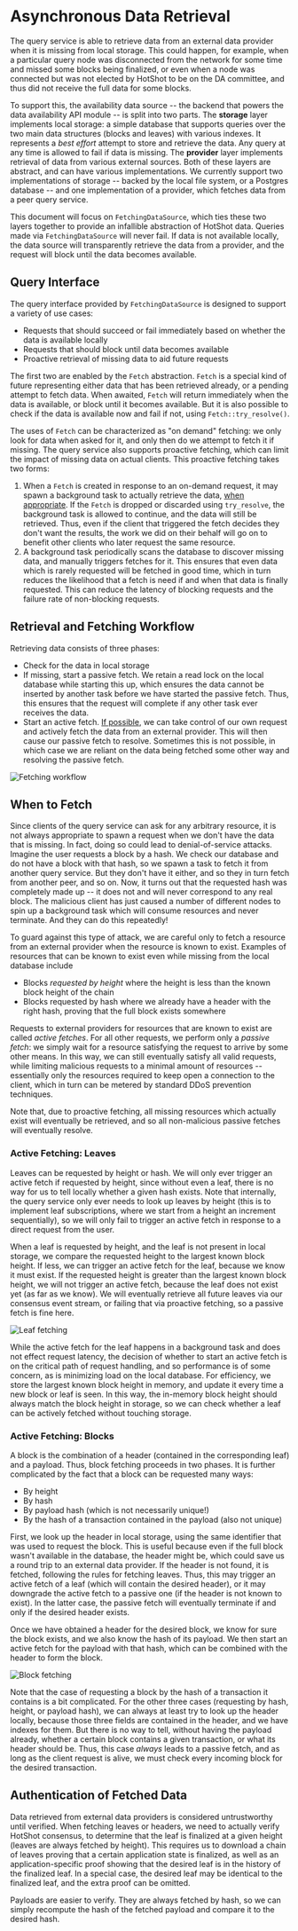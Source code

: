 <!--
 ~ Copyright (c) 2022 Espresso Systems (espressosys.com)
 ~ This file is part of the HotShot Query Service library.
 ~
 ~ This program is free software: you can redistribute it and/or modify it under the terms of the GNU
 ~ General Public License as published by the Free Software Foundation, either version 3 of the
 ~ License, or (at your option) any later version.
 ~ This program is distributed in the hope that it will be useful, but WITHOUT ANY WARRANTY; without
 ~ even the implied warranty of MERCHANTABILITY or FITNESS FOR A PARTICULAR PURPOSE. See the GNU
 ~ General Public License for more details.
 ~ You should have received a copy of the GNU General Public License along with this program. If not,
 ~ see <https://www.gnu.org/licenses/>.
 -->

# Asynchronous Data Retrieval

The query service is able to retrieve data from an external data provider when it is missing from local storage. This
could happen, for example, when a particular query node was disconnected from the network for some time and missed some
blocks being finalized, or even when a node was connected but was not elected by HotShot to be on the DA committee, and
thus did not receive the full data for some blocks.

To support this, the availability data source -- the backend that powers the data availability API module -- is split
into two parts. The **storage** layer implements local storage: a simple database that supports queries over the two
main data structures (blocks and leaves) with various indexes. It represents a _best effort_ attempt to store and
retrieve the data. Any query at any time is allowed to fail if data is missing. The **provider** layer implements
retrieval of data from various external sources. Both of these layers are abstract, and can have various
implementations. We currently support two implementations of storage -- backed by the local file system, or a Postgres
database -- and one implementation of a provider, which fetches data from a peer query service.

This document will focus on `FetchingDataSource`, which ties these two layers together to provide an infallible
abstraction of HotShot data. Queries made via `FetchingDataSource` will never fail. If data is not available locally,
the data source will transparently retrieve the data from a provider, and the request will block until the data becomes
available.

## Query Interface

The query interface provided by `FetchingDataSource` is designed to support a variety of use cases:

- Requests that should succeed or fail immediately based on whether the data is available locally
- Requests that should block until data becomes available
- Proactive retrieval of missing data to aid future requests

The first two are enabled by the `Fetch` abstraction. `Fetch` is a special kind of future representing either data that
has been retrieved already, or a pending attempt to fetch data. When awaited, `Fetch` will return immediately when the
data is available, or block until it becomes available. But it is also possible to check if the data is available now
and fail if not, using `Fetch::try_resolve()`.

The uses of `Fetch` can be characterized as "on demand" fetching: we only look for data when asked for it, and only then
do we attempt to fetch it if missing. The query service also supports proactive fetching, which can limit the impact of
missing data on actual clients. This proactive fetching takes two forms:

1. When a `Fetch` is created in response to an on-demand request, it may spawn a background task to actually retrieve
   the data, [when appropriate](#when-to-fetch). If the `Fetch` is dropped or discarded using `try_resolve`, the
   background task is allowed to continue, and the data will still be retrieved. Thus, even if the client that triggered
   the fetch decides they don't want the results, the work we did on their behalf will go on to benefit other clients
   who later request the same resource.
2. A background task periodically scans the database to discover missing data, and manually triggers fetches for it.
   This ensures that even data which is rarely requested will be fetched in good time, which in turn reduces the
   likelihood that a fetch is need if and when that data is finally requested. This can reduce the latency of blocking
   requests and the failure rate of non-blocking requests.

## Retrieval and Fetching Workflow

Retrieving data consists of three phases:

- Check for the data in local storage
- If missing, start a passive fetch. We retain a read lock on the local database while starting this up, which ensures
  the data cannot be inserted by another task before we have started the passive fetch. Thus, this ensures that the
  request will complete if any other task ever receives the data.
- Start an active fetch. [If possible](#when-to-fetch), we can take control of our own request and actively fetch the
  data from an external provider. This will then cause our passive fetch to resolve. Sometimes this is not possible, in
  which case we are reliant on the data being fetched some other way and resolving the passive fetch.

![Fetching workflow](fetching-workflow.png)

## When to Fetch

Since clients of the query service can ask for any arbitrary resource, it is not always appropriate to spawn a request
when we don't have the data that is missing. In fact, doing so could lead to denial-of-service attacks. Imagine the user
requests a block by a hash. We check our database and do not have a block with that hash, so we spawn a task to fetch it
from another query service. But they don't have it either, and so they in turn fetch from another peer, and so on. Now,
it turns out that the requested hash was completely made up -- it does not and will never correspond to any real block.
The malicious client has just caused a number of different nodes to spin up a background task which will consume
resources and never terminate. And they can do this repeatedly!

To guard against this type of attack, we are careful only to fetch a resource from an external provider when the
resource is known to exist. Examples of resources that can be known to exist even while missing from the local database
include

- Blocks _requested by height_ where the height is less than the known block height of the chain
- Blocks requested by hash where we already have a header with the right hash, proving that the full block exists
  somewhere

Requests to external providers for resources that are known to exist are called _active fetches_. For all other
requests, we perform only a _passive fetch_: we simply wait for a resource satisfying the request to arrive by some
other means. In this way, we can still eventually satisfy all valid requests, while limiting malicious requests to a
minimal amount of resources -- essentially only the resources required to keep open a connection to the client, which in
turn can be metered by standard DDoS prevention techniques.

Note that, due to proactive fetching, all missing resources which actually exist will eventually be retrieved, and so
all non-malicious passive fetches will eventually resolve.

### Active Fetching: Leaves

Leaves can be requested by height or hash. We will only ever trigger an active fetch if requested by height, since
without even a leaf, there is no way for us to tell locally whether a given hash exists. Note that internally, the query
service only ever needs to look up leaves by height (this is to implement leaf subscriptions, where we start from a
height an increment sequentially), so we will only fail to trigger an active fetch in response to a direct request from
the user.

When a leaf is requested by height, and the leaf is not present in local storage, we compare the requested height to the
largest known block height. If less, we can trigger an active fetch for the leaf, because we know it must exist. If the
requested height is greater than the largest known block height, we will not trigger an active fetch, because the leaf
does not exist yet (as far as we know). We will eventually retrieve all future leaves via our consensus event stream, or
failing that via proactive fetching, so a passive fetch is fine here.

![Leaf fetching](fetch-leaf.png)

While the active fetch for the leaf happens in a background task and does not effect request latency, the decision of
whether to start an active fetch is on the critical path of request handling, and so performance is of some concern, as
is minimizing load on the local database. For efficiency, we store the largest known block height in memory, and update
it every time a new block or leaf is seen. In this way, the in-memory block height should always match the block height
in storage, so we can check whether a leaf can be actively fetched without touching storage.

### Active Fetching: Blocks

A block is the combination of a header (contained in the corresponding leaf) and a payload. Thus, block fetching
proceeds in two phases. It is further complicated by the fact that a block can be requested many ways:

- By height
- By hash
- By payload hash (which is not necessarily unique!)
- By the hash of a transaction contained in the payload (also not unique)

First, we look up the header in local storage, using the same identifier that was used to request the block. This is
useful because even if the full block wasn't available in the database, the header might be, which could save us a round
trip to an external data provider. If the header is not found, it is fetched, following the rules for fetching leaves.
Thus, this may trigger an active fetch of a leaf (which will contain the desired header), or it may downgrade the active
fetch to a passive one (if the header is not known to exist). In the latter case, the passive fetch will eventually
terminate if and only if the desired header exists.

Once we have obtained a header for the desired block, we know for sure the block exists, and we also know the hash of
its payload. We then start an active fetch for the payload with that hash, which can be combined with the header to form
the block.

![Block fetching](fetch-block.png)

Note that the case of requesting a block by the hash of a transaction it contains is a bit complicated. For the other
three cases (requesting by hash, height, or payload hash), we can always at least try to look up the header locally,
because those three fields are contained in the header, and we have indexes for them. But there is no way to tell,
without having the payload already, whether a certain block contains a given transaction, or what its header should be.
Thus, this case _always_ leads to a passive fetch, and as long as the client request is alive, we must check every
incoming block for the desired transaction.

## Authentication of Fetched Data

Data retrieved from external data providers is considered untrustworthy until verified. When fetching leaves or headers,
we need to actually verify HotShot consensus, to determine that the leaf is finalized at a given height (leaves are
always fetched by height). This requires us to download a chain of leaves proving that a certain application state is
finalized, as well as an application-specific proof showing that the desired leaf is in the history of the finalized
leaf. In a special case, the desired leaf may be identical to the finalized leaf, and the extra proof can be omitted.

Payloads are easier to verify. They are always fetched by hash, so we can simply recompute the hash of the fetched
payload and compare it to the desired hash.
